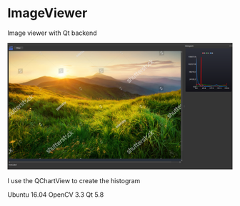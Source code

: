 # ImageViewer
Image viewer with Qt backend

![alt text](example_data/2.png?raw=true "Main Interface")

I use the QChartView to create the histogram


Ubuntu 16.04
OpenCV 3.3
Qt 5.8



